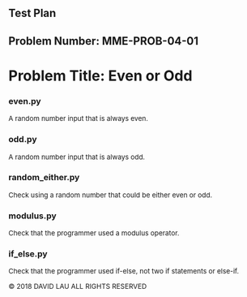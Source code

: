 <style>
  p {font-size: 10pt}
  p.Code {font-family: "Courier New";
          font-size: 8pt;
          padding-left: 2em}
  li {font-size: 10pt}
  table {font-size: 8pt}
</style>

Test Plan
---------
Problem Number: MME-PROB-04-01
------------------------------

Problem Title: Even or Odd
==========================

### even.py

A random number input that is always even.

### odd.py

A random number input that is always odd.

### random_either.py

Check using a random number that could be either even or odd.

### modulus.py

Check that the programmer used a modulus operator.

### if_else.py

Check that the programmer used if-else, not two if statements or else-if.

© 2018 DAVID LAU ALL RIGHTS RESERVED
